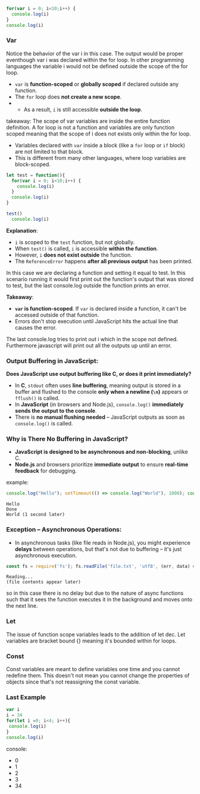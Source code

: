 ```js
for(var i = 0; i<10;i++) {
  console.log(i)
}
console.log(i)
```

### Var

Notice the behavior of the var i in this case. The output would be proper eventhough var i was declared within the for loop. In other programming languages the variable i would not be defined outside the scope of the for loop.
- `var` is **function-scoped** or **globally scoped** if declared outside any function.
- The `for` loop does **not create a new scope**.
- - As a result, `i` is still accessible **outside the loop**.

takeaway: The scope of var variables are inside the entire function definition. A for loop is not a function and variables are only function scoped meaning that the scope of i does not exists only within the for loop.
- Variables declared with `var` inside a block (like a `for` loop or `if` block) are not limited to that block.
- This is different from many other languages, where loop variables are block-scoped.


```js
let test = function(){
  for(var i = 0; i<10;i++) {
    console.log(i)
  }
  console.log(i)
}

test()
  console.log(i)

```

**Explanation**:
- `i` is scoped to the `test` function, but not globally.
- When `test()` is called, `i` is accessible **within the function**.
- However, `i` **does not exist outside** the function.
- The `ReferenceError` happens **after all previous output** has been printed.

In this case we are declaring a function and setting it equal to test. In this scenario running it would first print out the function's output that was stored to test, but the last console.log outside the function prints an error.

**Takeaway**:
- **`var` is function-scoped**. If `var` is declared inside a function, it can't be accessed outside of that function.
- Errors don't stop execution until JavaScript hits the actual line that causes the error.

The last console.log tries to print out i which in the scope not defined. Furthermore javascript will print out all the outputs up until an error. 

### **Output Buffering in JavaScript**:
**Does JavaScript use output buffering like C, or does it print immediately?**
- In **C**, `stdout` often uses **line buffering**, meaning output is stored in a buffer and flushed to the console **only when a newline (`\n`)** appears or `fflush()` is called.
- In **JavaScript** (in browsers and Node.js), `console.log()` **immediately sends the output to the console**.
- There is **no manual flushing needed** – JavaScript outputs as soon as `console.log()` is called.

### Why is There No Buffering in JavaScript?

- **JavaScript is designed to be asynchronous and non-blocking**, unlike C.
- **Node.js** and browsers prioritize **immediate output** to ensure **real-time feedback** for debugging.

example:
```js
console.log("Hello"); setTimeout(() => console.log("World"), 1000); console.log("Done");
```

```
Hello 
Done 
World (1 second later)
```


### **Exception – Asynchronous Operations**:

- In asynchronous tasks (like file reads in Node.js), you might experience **delays** between operations, but that's not due to buffering – it's just asynchronous execution.

```node.js
const fs = require('fs'); fs.readFile('file.txt', 'utf8', (err, data) => { console.log(data); }); console.log('Reading...');
```

```
Reading...
(file contents appear later)

```

so in this case there is no delay but due to the nature of async functions such that it sees the function executes it in the background and moves onto the next line.

### Let
The issue of function scope variables leads to the addition of let dec. Let variables are bracket bound {} meaning it's bounded within for loops.

### Const
Const variables are meant to define variables one time and you cannot redefine them. This doesn't not mean you cannot change the properties of objects since that's not reassigning the const variable.
### Last Example
```js
var i
i = 34
for(let i =0; i<4; i++){
 console.log(i)
}
console.log(i)
```

console:
- 0
- 1
- 2
- 3
- 34